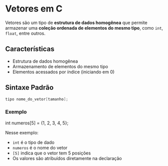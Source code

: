 # Vetores em C

Vetores são um tipo de **estrutura de dados homogênea** que permite armazenar uma **coleção ordenada de elementos do mesmo tipo**, como `int`, `float`, entre outros.

## Características

- Estrutura de dados homogênea
- Armazenamento de elementos do mesmo tipo
- Elementos acessados por índice (iniciando em 0)

## Sintaxe Padrão

```c
tipo nome_do_vetor[tamanho];
```

### Exemplo

int numeros[5] = {1, 2, 3, 4, 5};

Nesse exemplo:
- `int` é o tipo de dado
- `numeros` é o nome do vetor
- `[5]` indica que o vetor tem 5 posições
- Os valores são atribuídos diretamente na declaração